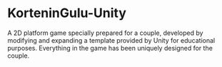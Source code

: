# KorteninGulu-Unity
A 2D platform game specially prepared for a couple, developed by modifying and expanding a template provided by Unity for educational purposes. Everything in the game has been uniquely designed for the couple.
